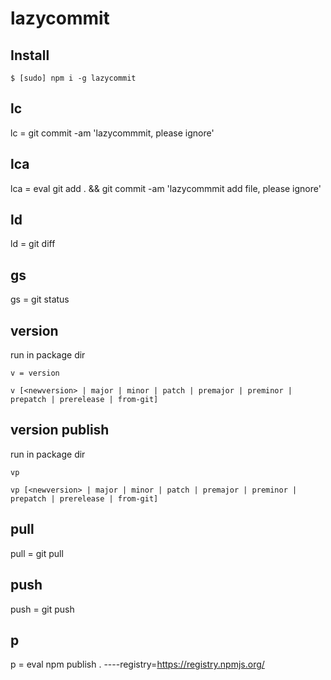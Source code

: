 # lazycommit

## Install

```
$ [sudo] npm i -g lazycommit
```

## lc

lc = git commit -am 'lazycommmit, please ignore'

## lca

lca = eval git add . && git commit -am 'lazycommmit add file, please ignore'


## ld

ld = git diff

## gs

gs = git status


## version

run in package dir
 
```
v = version

v [<newversion> | major | minor | patch | premajor | preminor | prepatch | prerelease | from-git]
``` 


## version publish

run in package dir
 
```
vp 

vp [<newversion> | major | minor | patch | premajor | preminor | prepatch | prerelease | from-git]
``` 

## pull 

pull = git pull

## push

push = git push

## p

p = eval npm publish . ----registry=https://registry.npmjs.org/